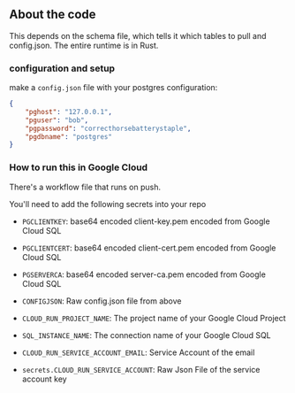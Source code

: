 ## About the code

This depends on the schema file, which tells it which tables to pull and config.json. The entire runtime is in Rust.

### configuration and setup

make a `config.json` file with your postgres configuration: 

```json
{
    "pghost": "127.0.0.1",
    "pguser": "bob",
    "pgpassword": "correcthorsebatterystaple",
    "pgdbname": "postgres"
}
```

### How to run this in Google Cloud

There's a workflow file that runs on push.

You'll need to add the following secrets into your repo

- `PGCLIENTKEY`: base64 encoded client-key.pem encoded from Google Cloud SQL
- `PGCLIENTCERT`: base64 encoded client-cert.pem encoded from Google Cloud SQL
- `PGSERVERCA`: base64 encoded server-ca.pem encoded from Google Cloud SQL

- `CONFIGJSON`: Raw config.json file from above
- `CLOUD_RUN_PROJECT_NAME`: The project name of your Google Cloud Project
- `SQL_INSTANCE_NAME`: The connection name of your Google Cloud SQL
- `CLOUD_RUN_SERVICE_ACCOUNT_EMAIL`: Service Account of the email
- `secrets.CLOUD_RUN_SERVICE_ACCOUNT`: Raw Json File of the service account key